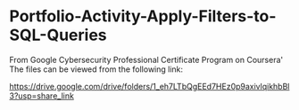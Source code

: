 # Portfolio-Activity-Apply-Filters-to-SQL-Queries
From Google Cybersecurity Professional Certificate Program on Coursera'
The files can be viewed from the following link:

https://drive.google.com/drive/folders/1_eh7LTbQgEEd7HEz0p9axivlqikhbBl3?usp=share_link
